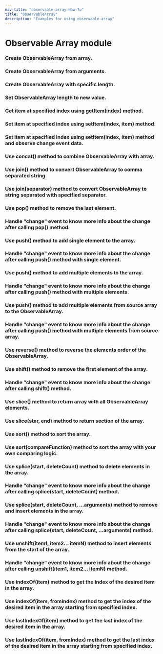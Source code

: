 ```yaml
---
nav-title: "observable-array How-To"
title: "ObservableArray"
description: "Examples for using observable-array"
---
```

# Observable Array module
<snippet id='observable-array-require'/>

### Create ObservableArray from array.
<snippet id='observable-array-create'/>

### Create ObservableArray from arguments.
<snippet id='observable-array-arguments'/>

### Create ObservableArray with specific length.
<snippet id='observable-array-length'/>

### Set ObservableArray length to new value.
<snippet id='observable-array-newvalue'/>

### Get item at specified index using getItem(index) method.
<snippet id='observable-array-getitem'/>

### Set item at specified index using setItem(index, item) method.
<snippet id='observable-array-setitem'/>

### Set item at specified index using setItem(index, item) method and observe change event data.
<snippet id='observable-array-eventdata'/>

### Use concat() method to combine ObservableArray with array.
<snippet id='observable-array-combine'/>

### Use join() method to convert ObservableArray to comma separated string.
<snippet id='observable-array-join'/>

### Use join(separator) method to convert ObservableArray to string separated with specified separator.
<snippet id='observable-array-join-separator'/>

### Use pop() method to remove the last element.
<snippet id='observable-array-join-pop'/>

### Handle "change" event to know more info about the change after calling pop() method.
<snippet id='observable-array-join-change'/>

### Use push() method to add single element to the array.
<snippet id='observable-array-push'/>

### Handle "change" event to know more info about the change after calling push() method with single element.
<snippet id='observable-array-change-push'/>

### Use push() method to add multiple elements to the array.
<snippet id='observable-array-push-multiple'/>

### Handle "change" event to know more info about the change after calling push() method with multiple elements.
<snippet id='observable-array-push-multiple-info'/>

### Use push() method to add multiple elements from source array to the ObservableArray.
<snippet id='observable-array-push-source'/>

### Handle "change" event to know more info about the change after calling push() method with multiple elements from source array.
<snippet id='observable-array-push-source-info'/>

### Use reverse() method to reverse the elements order of the ObservableArray.
<snippet id='observable-array-reverse'/>

### Use shift() method to remove the first element of the array.
<snippet id='observable-array-shift'/>

### Handle "change" event to know more info about the change after calling shift() method.
<snippet id='observable-array-shift-change'/>

### Use slice() method to return array with all ObservableArray elements. 
<snippet id='observable-array-slice'/>

### Use slice(star, end) method to return section of the array. 
<snippet id='observable-array-slice-args'/>

### Use sort() method to sort the array. 
<snippet id='observable-array-sort'/>

### Use sort(compareFunction) method to sort the array with your own comparing logic. 
<snippet id='observable-array-sort-comparer'/>

### Use splice(start, deleteCount) method to delete elements in the array. 
<snippet id='observable-array-splice'/>

### Handle "change" event to know more info about the change after calling splice(start, deleteCount) method.
<snippet id='observable-array-splice-change'/>

### Use splice(start, deleteCount, ...arguments) method to remove and insert elements in the array. 
<snippet id='observable-array-splice-args'/>

### Handle "change" event to know more info about the change after calling splice(start, deleteCount, ...arguments) method.
<snippet id='observable-array-splice-args-change'/>

### Use unshift(item1, item2... itemN) method to insert elements from the start of the array.
<snippet id='observable-array-unshift'/>

### Handle "change" event to know more info about the change after calling unshift(item1, item2... itemN) method.
<snippet id='observable-array-unshift-change'/>

### Use indexOf(item) method to get the index of the desired item in the array.
<snippet id='observable-array-indexof'/>

### Use indexOf(item, fromIndex) method to get the index of the desired item in the array starting from specified index.
<snippet id='observable-array-indexof-args'/>

### Use lastIndexOf(item) method to get the last index of the desired item in the array.
<snippet id='observable-array-lastindexof'/>

### Use lastIndexOf(item, fromIndex) method to get the last index of the desired item in the array starting from specified index.
<snippet id='observable-array-lastindexof-args'/>
